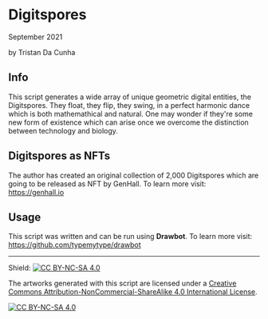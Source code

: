 # Digitspores
September 2021

by Tristan Da Cunha

## Info

This script generates a wide array of unique geometric digital entities, the Digitspores. They float, they flip, they swing, in a perfect harmonic dance which is both mathemathical and natural. One may wonder if they're some new form of existence which can arise once we overcome the distinction between technology and biology.

## Digitspores as NFTs

The author has created an original collection of 2,000 Digitspores which are going to be released as NFT by GenHall. To learn more visit: <https://genhall.io>

## Usage

This script was written and can be run using **Drawbot**. To learn more visit: <https://github.com/typemytype/drawbot>

---

Shield: [![CC BY-NC-SA 4.0][cc-by-nc-sa-shield]][cc-by-nc-sa]

The artworks generated with this script are licensed under a
[Creative Commons Attribution-NonCommercial-ShareAlike 4.0 International License][cc-by-nc-sa].

[![CC BY-NC-SA 4.0][cc-by-nc-sa-image]][cc-by-nc-sa]

[cc-by-nc-sa]: http://creativecommons.org/licenses/by-nc-sa/4.0/
[cc-by-nc-sa-image]: https://licensebuttons.net/l/by-nc-sa/4.0/88x31.png
[cc-by-nc-sa-shield]: https://img.shields.io/badge/License-CC%20BY--NC--SA%204.0-lightgrey.svg
